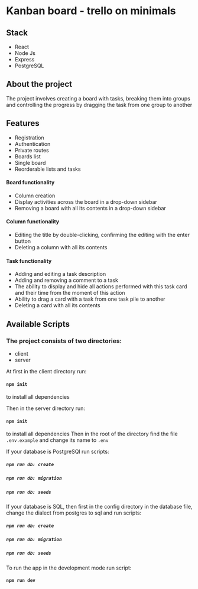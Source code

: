 # Kanban board - trello on minimals

## Stack
 - React
 - Node Js
 - Express
 - PostgreSQL

## About the project

The project involves creating a board with tasks, 
breaking them into groups and controlling the progress by dragging the task from one group to another

## Features
 - Registration
 - Authentication
 - Private routes
 - Boards list
 - Single board
 - Reorderable lists and tasks
 
#### Board functionality
 - Column creation
 - Display activities across the board in a drop-down sidebar
 - Removing a board with all its contents in a drop-down sidebar
 
#### Column functionality
  - Editing the title by double-clicking, 
  confirming the editing with the enter button
  - Deleting a column with all its contents
  
#### Task functionality
  - Adding and editing a task description
  - Adding and removing a comment to a task
  - The ability to display and hide all actions performed with this task card and their time from the moment of this action
  - Ability to drag a card with a task from one task pile to another
  - Deleting a card with all its contents
  

## Available Scripts

### The project consists of two directories:
 - client 
 - server
 
At first in the client directory run: 
#### `npm init` 
to install all dependencies

Then in the server directory run: 
#### `npm init`
to install all dependencies
Then in the root of the directory find the file `.env.example` and change its name to `.env`

If your database is PostgreSQl run scripts:
 ##### `npm run db: create`
 ##### `npm run db: migration`
 ##### `npm run db: seeds`
 
If your database is SQL, then first in the config directory in the database file, 
change the dialect from postgres to sql and run scripts: 
 ##### `npm run db: create`
 ##### `npm run db: migration`
 ##### `npm run db: seeds`

To run the app in the development mode run script:
#### `npm run dev`

